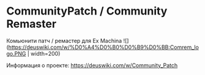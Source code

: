 # CommunityPatch / Community Remaster
Комьюнити патч / ремастер для Ex Machina
![](https://deuswiki.com/w/%D0%A4%D0%B0%D0%B9%D0%BB:Comrem_logo.PNG | width=200)

Информация о проекте: https://deuswiki.com/w/Community_Patch
